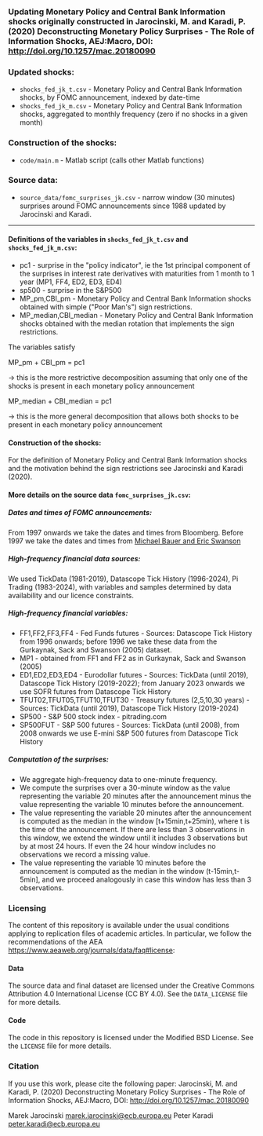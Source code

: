 ### Updating Monetary Policy and Central Bank Information shocks originally constructed in Jarocinski, M. and Karadi, P. (2020) Deconstructing  Monetary Policy Surprises - The Role of Information Shocks, AEJ:Macro, DOI: http://doi.org/10.1257/mac.20180090

### Updated shocks:
- `shocks_fed_jk_t.csv` - Monetary Policy and Central Bank Information shocks, by FOMC announcement, indexed by date-time
- `shocks_fed_jk_m.csv` - Monetary Policy and Central Bank Information shocks, aggregated to monthly frequency (zero if no shocks in a given month)

### Construction of the shocks:

- `code/main.m` - Matlab script (calls other Matlab functions)

### Source data: 

- `source_data/fomc_surprises_jk.csv` - narrow window (30 minutes) surprises around FOMC announcements since 1988 updated by Jarocinski and Karadi.


---

#### Definitions of the variables in `shocks_fed_jk_t.csv` and `shocks_fed_jk_m.csv`:
- pc1 - surprise in the "policy indicator", ie the 1st principal component of the surprises in interest rate derivatives with maturities from 1 month to 1 year (MP1, FF4, ED2, ED3, ED4)
- sp500 - surprise in the S&P500
- MP_pm,CBI_pm - Monetary Policy and Central Bank Information shocks obtained with simple ("Poor Man's") sign restrictions.
- MP_median,CBI_median - Monetary Policy and Central Bank Information shocks obtained with the median rotation that implements the sign restrictions.

The variables satisfy

MP_pm + CBI_pm = pc1

-> this is the more restrictive decomposition assuming that only one of the shocks is present in each monetary policy announcement

MP_median + CBI_median = pc1

-> this is the more general decomposition that allows both shocks to be present in each monetary policy announcement


#### Construction of the shocks:

For the definition of Monetary Policy and Central Bank Information shocks and the motivation behind the sign restrictions see Jarocinski and Karadi (2020).

#### More details on the source data `fomc_surprises_jk.csv`:

##### Dates and times of FOMC announcements:

From 1997 onwards we take the dates and times from Bloomberg. Before 1997 we take the dates and times from [Michael Bauer and Eric Swanson](https://www.michaeldbauer.com/files/FOMC_Bauer_Swanson.xlsx)

##### High-frequency financial data sources:

We used TickData (1981-2019), Datascope Tick History (1996-2024), Pi Trading (1983-2024), with variables and samples determined by data availability and our licence constraints.

##### High-frequency financial variables:
- FF1,FF2,FF3,FF4 - Fed Funds futures - Sources: Datascope Tick History from 1996 onwards; before 1996 we take these data from the Gurkaynak, Sack and Swanson (2005) dataset.
- MP1 - obtained from FF1 and FF2 as in Gurkaynak, Sack and Swanson (2005)
- ED1,ED2,ED3,ED4 - Eurodollar futures - Sources: TickData (until 2019), Datascope Tick History (2019-2022); from January 2023 onwards we use SOFR futures from Datascope Tick History
- TFUT02,TFUT05,TFUT10,TFUT30 - Treasury futures (2,5,10,30 years) - Sources: TickData (until 2019), Datascope Tick History (2019-2024)
- SP500 - S&P 500 stock index - pitrading.com
- SP500FUT - S&P 500 futures - Sources: TickData (until 2008), from 2008 onwards we use E-mini S&P 500 futures from Datascope Tick History

##### Computation of the surprises:
- We aggregate high-frequency data to one-minute frequency.
- We compute the surprises over a 30-minute window as the value representing the variable 20 minutes after the announcement minus the value representing the variable 10 minutes before the announcement.
- The value representing the variable 20 minutes after the announcement is computed as the median in the window [t+15min,t+25min), where t is the time of the announcement. If there are less than 3 observations in this window, we extend the window until it includes 3 observations but by at most 24 hours. If even the 24 hour window includes no observations we record a missing value.
- The value representing the variable 10 minutes before the announcement is computed as the median in the window (t-15min,t-5min], and we proceed analogously in case this window has less than 3 observations.


### Licensing

The content of this repository is available under the usual conditions applying to replication files of academic articles. In particular, we follow the recommendations of the AEA https://www.aeaweb.org/journals/data/faq#license:

#### Data

The source data and final dataset are licensed under the Creative Commons Attribution 4.0 International License (CC BY 4.0). See the `DATA_LICENSE` file for more details.

#### Code

The code in this repository is licensed under the Modified BSD License. See the `LICENSE` file for more details.

### Citation

If you use this work, please cite the following paper: Jarocinski, M. and Karadi, P. (2020) Deconstructing  Monetary Policy Surprises - The Role of Information Shocks, AEJ:Macro, DOI: http://doi.org/10.1257/mac.20180090


Marek Jarocinski marek.jarocinski@ecb.europa.eu
Peter Karadi peter.karadi@ecb.europa.eu
